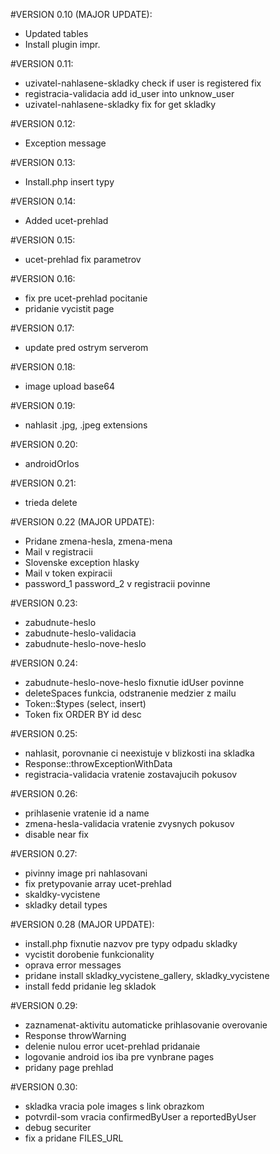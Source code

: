 #VERSION 0.10 (MAJOR UPDATE):
- Updated tables
- Install plugin impr.

#VERSION 0.11:
- uzivatel-nahlasene-skladky check if user is registered fix
- registracia-validacia add id_user into unknow_user
- uzivatel-nahlasene-skladky fix for get skladky

#VERSION 0.12:
- Exception message

#VERSION 0.13:
- Install.php insert typy

#VERSION 0.14:
- Added ucet-prehlad

#VERSION 0.15:
- ucet-prehlad fix parametrov

#VERSION 0.16:
- fix pre ucet-prehlad pocitanie
- pridanie vycistit page

#VERSION 0.17:
- update pred ostrym serverom

#VERSION 0.18:
- image upload base64

#VERSION 0.19:
- nahlasit .jpg, .jpeg extensions

#VERSION 0.20:
- androidOrIos

#VERSION 0.21:
- trieda delete

#VERSION 0.22 (MAJOR UPDATE):
- Pridane zmena-hesla, zmena-mena
- Mail v registracii
- Slovenske exception hlasky
- Mail v token expiracii
- password_1 password_2 v registracii povinne

#VERSION 0.23:
- zabudnute-heslo
- zabudnute-heslo-validacia
- zabudnute-heslo-nove-heslo

#VERSION 0.24:
- zabudnute-heslo-nove-heslo fixnutie idUser povinne
- deleteSpaces funkcia, odstranenie medzier z mailu
- Token::$types (select, insert)
- Token fix ORDER BY id desc  

#VERSION 0.25:
- nahlasit, porovnanie ci neexistuje v blizkosti ina skladka
- Response::throwExceptionWithData
- registracia-validacia vratenie zostavajucih pokusov

#VERSION 0.26:
- prihlasenie vratenie id a name
- zmena-hesla-validacia vratenie zvysnych pokusov
- disable near fix

#VERSION 0.27:
- pivinny image pri nahlasovani
- fix pretypovanie array ucet-prehlad
- skaldky-vycistene
- skladky detail types

#VERSION 0.28 (MAJOR UPDATE):
- install.php fixnutie nazvov pre typy odpadu skladky
- vycistit dorobenie funkcionality
- oprava error messages
- pridane install skladky_vycistene_gallery, skladky_vycistene
- install fedd pridanie leg skladok

#VERSION 0.29:
- zaznamenat-aktivitu automaticke prihlasovanie overovanie
- Response throwWarning
- delenie nulou error ucet-prehlad pridanaie 
- logovanie android ios iba pre vynbrane pages
- pridany page prehlad

#VERSION 0.30:
- skladka vracia pole images s link obrazkom
- potvrdil-som vracia confirmedByUser a reportedByUser
- debug securiter
- fix a pridane FILES_URL
